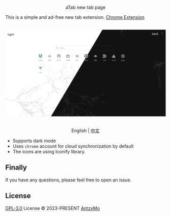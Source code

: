 <p align=center>
  aTab new tab page
</p>
This is a simple and ad-free new tab extension.
<a href='https://chrome.google.com/webstore/detail/atab%E6%96%B0%E6%A0%87%E7%AD%BE%E9%A1%B5/homiplcificknmahchnfnegkagbpecgi/related?hl=zh-CN' target="_blank">Chrome Extension</a>
<br/>
<br/>

<p align=center>
  <a href="https://github.com/AntzyMo/aTab"><img src="./aTab-v2.png"/></a>
</p>

<p align="center">
  <br> English | <a href="README-CN.md">中文</a>
</p>


- Supports dark mode
- Uses `chrome` account for cloud synchronization by default
- The icons are using Iconify library.

## Finally

If you have any questions, please feel free to open an issue.

## License
[GPL-3.0](./LICENSE) License &copy; 2023-PRESENT [AntzyMo](https://github.com/AntzyMo)